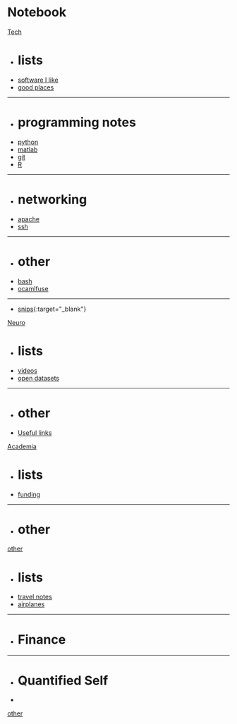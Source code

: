 # Notebook

[Tech]()
 
  * # lists
  * [software I like](pages/tech/software.md)
  * [good places](pages/tech/softwarePlaces.md)
  - - - -
  * # programming notes
  * [python](pages/tech/python.md)
  * [matlab](pages/tech/matlab.md)
  * [git](pages/tech/git.md)
  * [R](pages/tech/r.md)
  - - - -
  * # networking
  * [apache](pages/tech/apache.md)
  * [ssh](pages/tech/ssh.md)
  - - - - 
  * # other
  * [bash](pages/tech/bash.md)
  * [ocamlfuse](pages/tech/ocamlfuse.md)
  - - - -
  * [snips](https://gist.github.com/kwcooper){:target="_blank"}

[Neuro]()
  
  * # lists
  * [videos](pages/neuro/neurovideos.md)
  * [open datasets](pages/neuro/neurodata.md)
  - - - -
  * # other
  * [Useful links](pages/neuro/usefullinks.md)


[Academia]()

  * # lists
  * [funding](pages/academ/funds.md)
  - - - -
  * # other

  
[other]()
  
  * # lists
  * [travel notes](pages/travelnotes.md)
  * [airplanes]()
  - - - -
  * # Finance
  _ _ _ _
  * # Quantified Self
  * 

[other](directlink.md)
